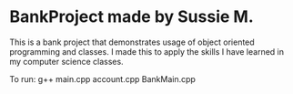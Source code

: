 # BankProject made by Sussie M.
This is a bank project that demonstrates usage of object oriented programming and classes.
I made this to apply the skills I have learned in my computer science classes.

To run: g++ main.cpp account.cpp BankMain.cpp 
